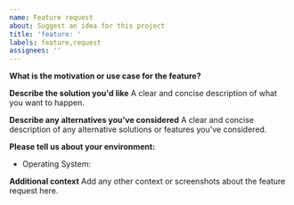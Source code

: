 ```yaml
---
name: Feature request
about: Suggest an idea for this project
title: 'feature: '
labels: feature,request
assignees: ''
---
```


**What is the motivation or use case for the feature?**

**Describe the solution you'd like**
A clear and concise description of what you want to happen.

**Describe any alternatives you've considered**
A clear and concise description of any alternative solutions or features you've considered.

**Please tell us about your environment:**

* Operating System:

**Additional context**
Add any other context or screenshots about the feature request here.
